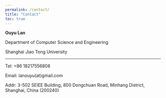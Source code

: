 ```yaml
---
permalink: /contact/
title: "Contact"
toc: true
---
```


**Ouyu Lan**

Department of Computer Science and Engineering

Shanghai Jiao Tong University

---

Tel: +86 18217556808

Email: lanouyu(at)gmail.com

Addr: 3-502 SEIEE Building, 800 Dongchuan Road, Minhang District, Shanghai, China (200240)